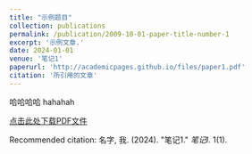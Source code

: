 ```yaml
---
title: "示例题目"
collection: publications
permalink: /publication/2009-10-01-paper-title-number-1
excerpt: '示例文章.'
date: 2024-01-01
venue: '笔记1'
paperurl: 'http://academicpages.github.io/files/paper1.pdf'
citation: '所引用的文章'
---
```

哈哈哈哈
hahahah

[点击此处下载PDF文件](http://academicpages.github.io/files/paper1.pdf)

Recommended citation: 名字, 我. (2024). "笔记1." <i>笔记I</i>. 1(1).